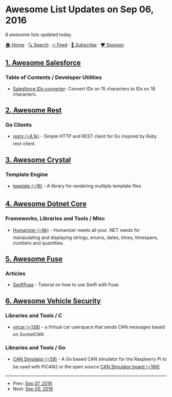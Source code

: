 # Awesome List Updates on Sep 06, 2016

6 awesome lists updated today.

[🏠 Home](/README.md) · [🔍 Search](https://www.trackawesomelist.com/search/) · [🔥 Feed](https://www.trackawesomelist.com/rss.xml) · [📮 Subscribe](https://trackawesomelist.us17.list-manage.com/subscribe?u=d2f0117aa829c83a63ec63c2f&id=36a103854c) · [❤️  Sponsor](https://github.com/sponsors/theowenyoung)



## [1. Awesome Salesforce](/content/mailtoharshit/awesome-salesforce/README.md)

### Table of Contents / Developer Utilities

*   [Salesforce IDs converter](https://www.adminbooster.com/tool/15to18)- Convert IDs on 15 characters to IDs on 18 characters.

## [2. Awesome Rest](/content/marmelab/awesome-rest/README.md)

### Go Clients

*   [resty (⭐8.1k)](https://github.com/go-resty/resty) - Simple HTTP and REST client for Go inspired by Ruby rest-client.

## [3. Awesome Crystal](/content/veelenga/awesome-crystal/README.md)

### Template Engine

*   [teeplate (⭐16)](https://github.com/mosop/teeplate) - A library for rendering multiple template files

## [4. Awesome Dotnet Core](/content/thangchung/awesome-dotnet-core/README.md)

### Frameworks, Libraries and Tools / Misc

*   [Humanizer (⭐8k)](https://github.com/Humanizr/Humanizer) - Humanizer meets all your .NET needs for manipulating and displaying strings, enums, dates, times, timespans, numbers and quantities.

## [5. Awesome Fuse](/content/fuse-compound/awesome-fuse/README.md)

### Articles

*   [SwiftFuse](https://github.com/YugoCode/SwiftFuse/blob/master/README.md) - Tutorial on how to use Swift with Fuse.

## [6. Awesome Vehicle Security](/content/jaredthecoder/awesome-vehicle-security/README.md)

### Libraries and Tools / C

*   [vircar (⭐138)](https://github.com/dn5/vircar) - a Virtual car userspace that sends CAN messages based on SocketCAN

### Libraries and Tools / Go

*   [CAN Simulator (⭐59)](https://github.com/carloop/simulator-program) - A Go based CAN simulator for the Raspberry Pi to be used with PiCAN2 or the open source [CAN Simulator board (⭐166)](https://github.com/carloop/simulator)

---

- Prev: [Sep 07, 2016](/content/2016/09/07/README.md)
- Next: [Sep 05, 2016](/content/2016/09/05/README.md)